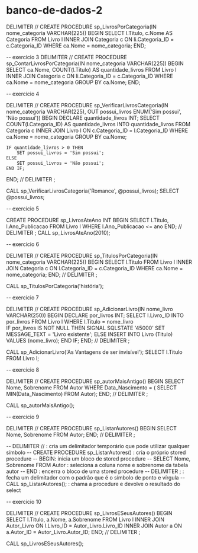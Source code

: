 ﻿# banco-de-dados-2
DELIMITER //
CREATE PROCEDURE sp_LivrosPorCategoria(IN nome_categoria VARCHAR(225))
BEGIN
	SELECT l.Titulo, c.Nome AS Categoria
    FROM Livro l
    INNER JOIN Categoria c ON li.Categoria_ID = c.Categoria_ID
    WHERE ca.Nome = nome_categoria;
END;

-- exercício 3
DELIMITER //
CREATE PROCEDURE sp_ContarLivrosPorCategoria(IN nome_categoria VARCHAR(225))
BEGIN
	SELECT ca.Nome, COUNT(l.Titulo) AS quantidade_livros
    FROM Livro l
    INNER JOIN Categoria c ON li.Categoria_ID = c.Categoria_ID
    WHERE ca.Nome = nome_categoria
    GROUP BY ca.Nome;
END;

-- exercício 4

DELIMITER //
CREATE PROCEDURE sp_VerificarLivrosCategoria(IN nome_categoria VARCHAR(225), OUT possui_livros ENUM('Sim possui', 'Não possui'))
BEGIN
    DECLARE quantidade_livros INT;
	SELECT COUNT(l.Categoria_ID) AS quantidade_livros
    INTO quantidade_livros
    FROM Categoria c
    INNER JOIN Livro l ON c.Categoria_ID = l.Categoria_ID
    WHERE ca.Nome = nome_categoria
    GROUP BY ca.Nome;
   
    IF quantidade_livros > 0 THEN
		SET possui_livros = 'Sim possui';
	ELSE
		SET possui_livros = 'Não possui';
	END IF;
END;
//
DELIMITER ;

CALL sp_VerificarLivrosCategoria('Romance', @possui_livros);
SELECT @possui_livros;


-- exercício 5

CREATE PROCEDURE sp_LivrosAteAno INT
BEGIN
    SELECT  l.Titulo, l.Ano_Publicacao
    FROM Livro l
    WHERE l.Ano_Publicacao <= ano
END;
//
DELIMITER ;
CALL sp_LivrosAteAno(2010);

-- exercício 6

DELIMITER //
CREATE PROCEDURE sp_TitulosPorCategoria(IN nome_categoria VARCHAR(225))
BEGIN
	SELECT l.Titulo
    FROM Livro l
    INNER JOIN Categoria c ON l.Categoria_ID = c.Categoria_ID
    WHERE ca.Nome = nome_categoria;
END;
//
DELIMITER ;

CALL sp_TitulosPorCategoria('história');

-- exercício 7

DELIMITER //
CREATE PROCEDURE sp_AdicionarLivro(IN nome_livro VARCHAR(250))
BEGIN
	DECLARE por_livros INT;
    SELECT l.Livro_ID 
    INTO por_livros
    FROM Livro l
    WHERE l.Titulo = nome_livro   
    IF por_livros IS NOT NULL THEN
		SIGNAL SQLSTATE '45000'
		SET MESSAGE_TEXT = 'Livro existente';
	ELSE
		INSERT INTO Livro (Titulo)
		VALUES (nome_livro);
	END IF;
END;
//
DELIMITER ;

CALL sp_AdicionarLivro('As Vantagens de ser invisível');
SELECT l.Titulo FROM Livro l;

-- exercício 8

DELIMITER //
CREATE PROCEDURE sp_autorMaisAntigo()
BEGIN
	SELECT Nome, Sobrenome
    FROM Autor
    WHERE Data_Nascimento = (
		SELECT MIN(Data_Nascimento)
        FROM Autor);
END;
//
DELIMITER ;

CALL sp_autorMaisAntigo();

-- exercício 9

DELIMITER //
CREATE PROCEDURE sp_ListarAutores()
BEGIN
	SELECT Nome, Sobrenome
    FROM Autor;
END;
//
DELIMITER ;

-- DELIMITER // : cria um delimitador temporário que pode utilizar qualquer símbolo
-- CREATE PROCEDURE sp_ListarAutores() : cria o próprio stored procedure
-- BEGIN: inicia um bloco de stored procedure
-- SELECT Nome, Sobrenome FROM Autor : seleciona a coluna nome e sobrenome da tabela autor
-- END : encerra o bloco de uma stored procedure
-- DELIMITER ; : fecha um delimitador com o padrão que é o símbolo de ponto e vírgula
-- CALL sp_ListarAutores(); : chama a procedure e devolve o resultado do select

-- exercício 10

DELIMITER //
CREATE PROCEDURE sp_LivrosESeusAutores()
BEGIN
	SELECT l.Titulo, a.Nome, a.Sobrenome
    FROM Livro l
    INNER JOIN Autor_Livro ON l.Livro_ID = Autor_Livro.Livro_ID
    INNER JOIN Autor a ON a.Autor_ID = Autor_Livro.Autor_ID;
END;
//
DELIMITER ;

CALL sp_LivrosESeusAutores();
